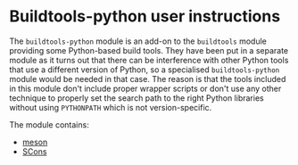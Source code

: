 # Buildtools-python user instructions

The `buildtools-python` module is an add-on to the `buildtools` module providing
some Python-based build tools. They have been put in a separate module as it
turns out that there can be interference with other Python tools that use a
different version of Python, so a specialised `buildtools-python` module would be
needed in that case. The reason is that the tools included in this module don't
include proper wrapper scripts or don't use any other technique to properly
set the search path to the right Python libraries without using `PYTHONPATH` 
which is not version-specific.

The module contains:

-   [meson](https://mesonbuild.com/)
-   [SCons](https://scons.org/)
